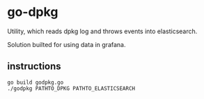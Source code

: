 # go-dpkg
Utility, which reads dpkg log and throws events into elasticsearch.

Solution builted for using data in grafana.

## instructions

```
go build godpkg.go
./godpkg PATHTO_DPKG PATHTO_ELASTICSEARCH
```

